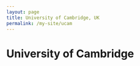 ```yaml
---
layout: page
title: University of Cambridge, UK
permalink: /my-site/ucam
---
```

# University of Cambridge
